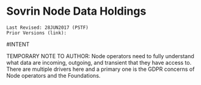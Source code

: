 # Sovrin Node Data Holdings
```
Last Revised: 28JUN2017 (PSTF)
Prior Versions (link):

```

#INTENT

TEMPORARY NOTE TO AUTHOR: Node operators need to fully understand what data are incoming, outgoing, and transient that they have access to. There are multiple drivers here and a primary one is the GDPR concerns of Node operators and the Foundations. 

